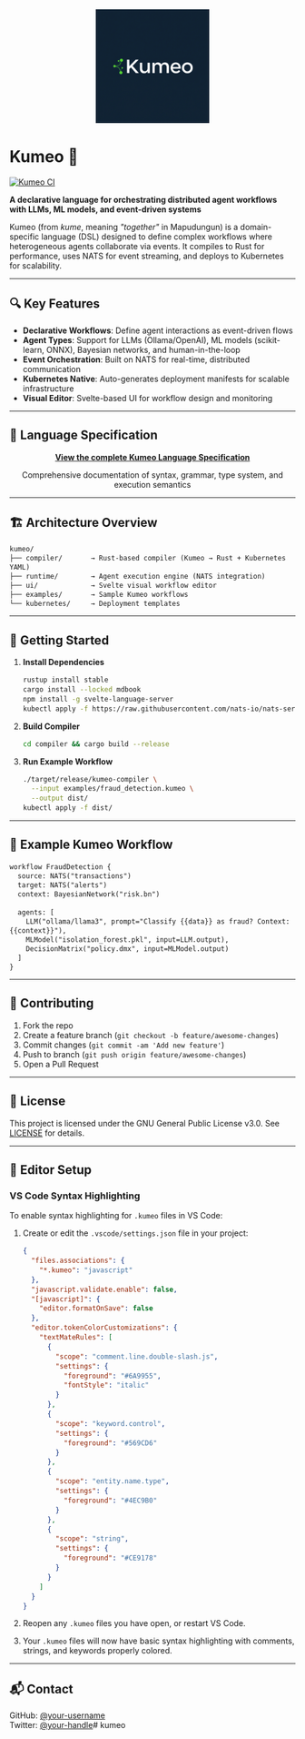 <div align="center">
  <a href="https://raestrada.github.io/kumeo/">
    <img src="./branding/logo.png" alt="Kumeo Logo" width="200">
  </a>
</div>

# Kumeo 🚀  

[![Kumeo CI](https://github.com/raestrada/kumeo/actions/workflows/ci.yml/badge.svg)](https://github.com/raestrada/kumeo/actions/workflows/ci.yml)

**A declarative language for orchestrating distributed agent workflows with LLMs, ML models, and event-driven systems**  

Kumeo (from *kume*, meaning *"together"* in Mapudungun) is a domain-specific language (DSL) designed to define complex workflows where heterogeneous agents collaborate via events. It compiles to Rust for performance, uses NATS for event streaming, and deploys to Kubernetes for scalability.  

---

## 🔍 Key Features  
- **Declarative Workflows**: Define agent interactions as event-driven flows  
- **Agent Types**: Support for LLMs (Ollama/OpenAI), ML models (scikit-learn, ONNX), Bayesian networks, and human-in-the-loop  
- **Event Orchestration**: Built on NATS for real-time, distributed communication  
- **Kubernetes Native**: Auto-generates deployment manifests for scalable infrastructure  
- **Visual Editor**: Svelte-based UI for workflow design and monitoring  

---

## 📝 Language Specification

<div align="center">

**[View the complete Kumeo Language Specification](https://github.com/raestrada/kumeo/blob/main/compiler/spec/language_specification.md)**

Comprehensive documentation of syntax, grammar, type system, and execution semantics

</div>

---

## 🏗️ Architecture Overview  
```
kumeo/
├── compiler/       → Rust-based compiler (Kumeo → Rust + Kubernetes YAML)  
├── runtime/        → Agent execution engine (NATS integration)  
├── ui/             → Svelte visual workflow editor  
├── examples/       → Sample Kumeo workflows  
└── kubernetes/     → Deployment templates  
```

---

## 🚀 Getting Started  
1. **Install Dependencies**  
   ```bash
   rustup install stable
   cargo install --locked mdbook
   npm install -g svelte-language-server
   kubectl apply -f https://raw.githubusercontent.com/nats-io/nats-server/main/k8s/nats-standalone.yaml
   ```

2. **Build Compiler**  
   ```bash
   cd compiler && cargo build --release
   ```

3. **Run Example Workflow**  
   ```bash
   ./target/release/kumeo-compiler \
     --input examples/fraud_detection.kumeo \
     --output dist/
   kubectl apply -f dist/
   ```

---

## 📄 Example Kumeo Workflow  
```kumeo
workflow FraudDetection {
  source: NATS("transactions")
  target: NATS("alerts")
  context: BayesianNetwork("risk.bn")

  agents: [
    LLM("ollama/llama3", prompt="Classify {{data}} as fraud? Context: {{context}}"),
    MLModel("isolation_forest.pkl", input=LLM.output),
    DecisionMatrix("policy.dmx", input=MLModel.output)
  ]
}
```

---

## 🤝 Contributing  
1. Fork the repo  
2. Create a feature branch (`git checkout -b feature/awesome-changes`)  
3. Commit changes (`git commit -am 'Add new feature'`)  
4. Push to branch (`git push origin feature/awesome-changes`)  
5. Open a Pull Request  

---

## 📄 License  
This project is licensed under the GNU General Public License v3.0. See [LICENSE](LICENSE) for details.  

---

## 🎨 Editor Setup

### VS Code Syntax Highlighting

To enable syntax highlighting for `.kumeo` files in VS Code:

1. Create or edit the `.vscode/settings.json` file in your project:
   ```json
   {
     "files.associations": {
       "*.kumeo": "javascript"
     },
     "javascript.validate.enable": false,
     "[javascript]": {
       "editor.formatOnSave": false
     },
     "editor.tokenColorCustomizations": {
       "textMateRules": [
         {
           "scope": "comment.line.double-slash.js",
           "settings": {
             "foreground": "#6A9955",
             "fontStyle": "italic"
           }
         },
         {
           "scope": "keyword.control",
           "settings": {
             "foreground": "#569CD6"
           }
         },
         {
           "scope": "entity.name.type",
           "settings": {
             "foreground": "#4EC9B0"
           }
         },
         {
           "scope": "string",
           "settings": {
             "foreground": "#CE9178"
           }
         }
       ]
     }
   }
   ```

2. Reopen any `.kumeo` files you have open, or restart VS Code.

3. Your `.kumeo` files will now have basic syntax highlighting with comments, strings, and keywords properly colored.

---

## 📬 Contact  
GitHub: [@your-username](https://github.com/your-username)  
Twitter: [@your-handle](https://twitter.com/your-handle)# kumeo

